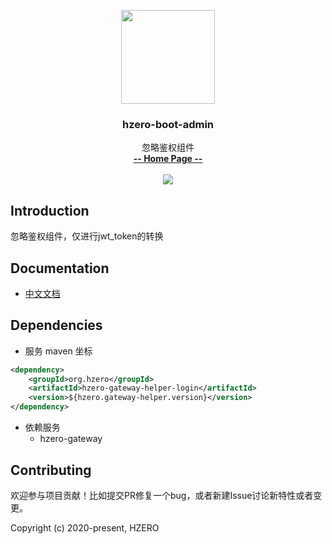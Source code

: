 <p align="center">
    <img src="https://file.open.hand-china.com/hsop-image/doc_classify/0/fed03e0fcb9d4a408d5be052fced12d1/hzero.png" width="150">
    <h3><p style="text-align:center">hzero-boot-admin</p></h3>
    <p align="center">
        忽略鉴权组件
        <br>
        <a href="http://open.hand-china.com/document-center/doc/application/10039/10149?doc_id=5390"><strong>-- Home Page --</strong></a>
        <br>
        <br>
         <a href="http://www.apache.org/licenses/LICENSE-2.0">
             <img src="https://img.shields.io/github/license/alibaba/arthas.svg" >
         </a>
    </p>    
</p>


## Introduction
忽略鉴权组件，仅进行jwt_token的转换


## Documentation
- [中文文档](http://open.hand-china.com/document-center/doc/application/10039/10149?doc_id=5390)

## Dependencies

* 服务 maven 坐标

```xml
<dependency>
    <groupId>org.hzero</groupId>
    <artifactId>hzero-gateway-helper-login</artifactId>
    <version>${hzero.gateway-helper.version}</version>
</dependency>
```

* 依赖服务
    - hzero-gateway

## Contributing

欢迎参与项目贡献！比如提交PR修复一个bug，或者新建Issue讨论新特性或者变更。

Copyright (c) 2020-present, HZERO
